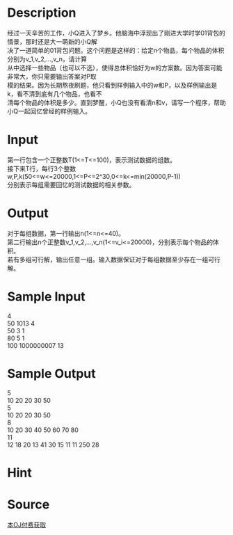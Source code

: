 
# Description

<div class="content"><div>经过一天辛苦的工作，小Q进入了梦乡。他脑海中浮现出了刚进大学时学01背包的情景，那时还是大一萌新的小Q解</div>
<div>决了一道简单的01背包问题。这个问题是这样的：给定n个物品，每个物品的体积分别为v_1,v_2,...,v_n，请计算</div>
<div>从中选择一些物品（也可以不选），使得总体积恰好为w的方案数。因为答案可能非常大，你只需要输出答案对P取</div>
<div>模的结果。因为长期熬夜刷题，他只看到样例输入中的w和P，以及样例输出是k，看不清到底有几个物品，也看不</div>
<div>清每个物品的体积是多少。直到梦醒，小Q也没有看清n和v，请写一个程序，帮助小Q一起回忆曾经的样例输入。</div>
<div></div>
<p></p></div>

# Input

<div class="content"><div>第一行包含一个正整数T(1&lt;=T&lt;=100)，表示测试数据的组数。</div>
<div>接下来T行，每行3个整数w,P,k(50&lt;=w&lt;=20000,1&lt;=P&lt;=2^30,0&lt;=k&lt;=min(20000,P-1))</div>
<div>分别表示每组需要回忆的测试数据的相关参数。</div>
<div></div>
<p></p></div>

# Output

<div class="content"><div>对于每组数据，第一行输出n(1&lt;=n&lt;=40)。</div>
<div>第二行输出n个正整数v_1,v_2,...,v_n(1&lt;=v_i&lt;=20000)，分别表示每个物品的体积。</div>
<div>若有多组可行解，输出任意一组。输入数据保证对于每组数据至少存在一组可行解。</div>
<div></div>
<p></p></div>

# Sample Input

<div class="content"><span class="sampledata">4<br/>
50 1013 4<br/>
50 3 1<br/>
80 5 1<br/>
100 1000000007 13</span></div>

# Sample Output

<div class="content"><span class="sampledata">5<br/>
10 20 20 30 50<br/>
5<br/>
10 20 20 30 50<br/>
8<br/>
10 20 30 40 50 60 70 80<br/>
11<br/>
12 18 20 13 41 30 15 11 11 250 28<br/>
</span></div>

# Hint

<div class="content"><p></p></div>

# Source

<div class="content"><p><a href="problemset.php?search=本OJ付费获取">本OJ付费获取</a></p></div>

